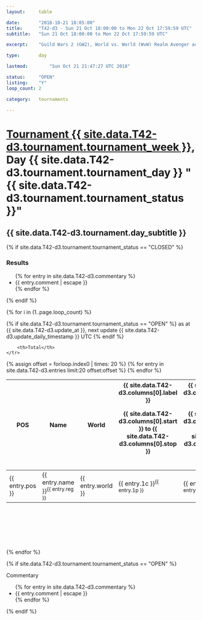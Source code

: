 ```yaml
---
layout: 	table

date: 		"2018-10-21 18:05:00"
title: 		"T42-d3 - Sun 21 Oct 18:00:00 to Mon 22 Oct 17:59:59 UTC"
subtitle: 	"Sun 21 Oct 18:00:00 to Mon 22 Oct 17:59:59 UTC"

excerpt:    "Guild Wars 2 (GW2), World vs. World (WvW) Realm Avenger achivement Tournament. \"Every Kill Counts\""

type:       day

lastmod: 		"Sun Oct 21 21:47:27 UTC 2018"

status:     "OPEN"
listing:    "Y"
loop_count: 2

category: 	tournaments

---
```

<div class="table_header">
    <h1><a href="{{ site.data.T42-d3.tournament.week_url }}">Tournament {{ site.data.T42-d3.tournament.tournament_week }}</a>, Day {{ site.data.T42-d3.tournament.tournament_day }} "{{ site.data.T42-d3.tournament.tournament_status }}"</h1>
    <h2>{{ site.data.T42-d3.tournament.day_subtitle }}</h2> 
</div>

{% if site.data.T42-d3.tournament.tournament_status == "CLOSED" %} 
<div class="commentary">
  <h3>Results</h3>
  <ul>
    {% for entry in site.data.T42-d3.commentary %}
    <li class="commentary_list">{{ entry.comment | escape }}</li>
    {% endfor %}
  </ul>
</div>
{% endif %}


{% for i in (1..page.loop_count) %}

{% if site.data.T42-d3.tournament.tournament_status == "OPEN" %} 
<span class="table_nextupdate">as at {{ site.data.T42-d3.update_at }}, next update {{ site.data.T42-d3.update_daily_timestamp }} UTC</span> 
{% endif %}

<table class="day_table">
  <colgroup>
    <col style="width:18px">
    <col style="width:55px">
    <col style="width:55px">
    <col style="width:12px">
    <col style="width:12px">
    <col style="width:12px">
    <col style="width:12px">
    <col style="width:12px">
    <col style="width:12px">
    <col style="width:12px">
    <col style="width:12px">
    <col style="width:12px">
    <col style="width:12px">
    <col style="width:12px">
    <col style="width:12px">
    <col style="width:12px">
    <col style="width:12px">
    <col style="width:12px">
    <col style="width:12px">
    <col style="width:12px">
    <col style="width:12px">
    <col style="width:12px">
    <col style="width:12px">
    <col style="width:12px">
    <col style="width:12px">
    <col style="width:12px">
    <col style="width:12px">
    <col style="width:18px">
  </colgroup>  
  <thead>
    <tr>
        <th>POS</th>
        <th class="AlignLeft">Name</th>
        <th class="AlignLeft">World</th>

<th><div class="label">{{ site.data.T42-d3.columns[0].label }}<p class="onhover">{{ site.data.T42-d3.columns[0].start }} to {{ site.data.T42-d3.columns[0].stop }}</p></div>​</th>
<th><div class="label">{{ site.data.T42-d3.columns[1].label }}<p class="onhover">{{ site.data.T42-d3.columns[1].start }} to {{ site.data.T42-d3.columns[1].stop }}</p></div>​</th>
<th><div class="label">{{ site.data.T42-d3.columns[2].label }}<p class="onhover">{{ site.data.T42-d3.columns[2].start }} to {{ site.data.T42-d3.columns[2].stop }}</p></div>​</th>
<th><div class="label">{{ site.data.T42-d3.columns[3].label }}<p class="onhover">{{ site.data.T42-d3.columns[3].start }} to {{ site.data.T42-d3.columns[3].stop }}</p></div>​</th>
<th><div class="label">{{ site.data.T42-d3.columns[4].label }}<p class="onhover">{{ site.data.T42-d3.columns[4].start }} to {{ site.data.T42-d3.columns[4].stop }}</p></div>​</th>
<th><div class="label">{{ site.data.T42-d3.columns[5].label }}<p class="onhover">{{ site.data.T42-d3.columns[5].start }} to {{ site.data.T42-d3.columns[5].stop }}</p></div>​</th>
<th><div class="label">{{ site.data.T42-d3.columns[6].label }}<p class="onhover">{{ site.data.T42-d3.columns[6].start }} to {{ site.data.T42-d3.columns[6].stop }}</p></div>​</th>
<th><div class="label">{{ site.data.T42-d3.columns[7].label }}<p class="onhover">{{ site.data.T42-d3.columns[7].start }} to {{ site.data.T42-d3.columns[7].stop }}</p></div>​</th>
<th><div class="label">{{ site.data.T42-d3.columns[8].label }}<p class="onhover">{{ site.data.T42-d3.columns[8].start }} to {{ site.data.T42-d3.columns[8].stop }}</p></div>​</th>
<th><div class="label">{{ site.data.T42-d3.columns[9].label }}<p class="onhover">{{ site.data.T42-d3.columns[9].start }} to {{ site.data.T42-d3.columns[9].stop }}</p></div>​</th>
<th><div class="label">{{ site.data.T42-d3.columns[10].label }}<p class="onhover">{{ site.data.T42-d3.columns[10].start }} to {{ site.data.T42-d3.columns[10].stop }}</p></div>​</th>

<th><div class="label">{{ site.data.T42-d3.columns[11].label }}<p class="onhover">{{ site.data.T42-d3.columns[11].start }} to {{ site.data.T42-d3.columns[11].stop }}</p></div>​</th>
<th><div class="label">{{ site.data.T42-d3.columns[12].label }}<p class="onhover">{{ site.data.T42-d3.columns[12].start }} to {{ site.data.T42-d3.columns[12].stop }}</p></div>​</th>
<th><div class="label">{{ site.data.T42-d3.columns[13].label }}<p class="onhover">{{ site.data.T42-d3.columns[13].start }} to {{ site.data.T42-d3.columns[13].stop }}</p></div>​</th>
<th><div class="label">{{ site.data.T42-d3.columns[14].label }}<p class="onhover">{{ site.data.T42-d3.columns[14].start }} to {{ site.data.T42-d3.columns[14].stop }}</p></div>​</th>
<th><div class="label">{{ site.data.T42-d3.columns[15].label }}<p class="onhover">{{ site.data.T42-d3.columns[15].start }} to {{ site.data.T42-d3.columns[15].stop }}</p></div>​</th>
<th><div class="label">{{ site.data.T42-d3.columns[16].label }}<p class="onhover">{{ site.data.T42-d3.columns[16].start }} to {{ site.data.T42-d3.columns[16].stop }}</p></div>​</th>
<th><div class="label">{{ site.data.T42-d3.columns[17].label }}<p class="onhover">{{ site.data.T42-d3.columns[17].start }} to {{ site.data.T42-d3.columns[17].stop }}</p></div>​</th>
<th><div class="label">{{ site.data.T42-d3.columns[18].label }}<p class="onhover">{{ site.data.T42-d3.columns[18].start }} to {{ site.data.T42-d3.columns[18].stop }}</p></div>​</th>
<th><div class="label">{{ site.data.T42-d3.columns[19].label }}<p class="onhover">{{ site.data.T42-d3.columns[19].start }} to {{ site.data.T42-d3.columns[19].stop }}</p></div>​</th>
<th><div class="label">{{ site.data.T42-d3.columns[20].label }}<p class="onhover">{{ site.data.T42-d3.columns[20].start }} to {{ site.data.T42-d3.columns[20].stop }}</p></div>​</th>

<th><div class="label">{{ site.data.T42-d3.columns[21].label }}<p class="onhover">{{ site.data.T42-d3.columns[21].start }} to {{ site.data.T42-d3.columns[21].stop }}</p></div>​</th>
<th><div class="label">{{ site.data.T42-d3.columns[22].label }}<p class="onhover">{{ site.data.T42-d3.columns[22].start }} to {{ site.data.T42-d3.columns[22].stop }}</p></div>​</th>
<th><div class="label">{{ site.data.T42-d3.columns[23].label }}<p class="onhover">{{ site.data.T42-d3.columns[23].start }} to {{ site.data.T42-d3.columns[23].stop }}</p></div>​</th>

        <th>Total</th>
    </tr>
  </thead>
  {% assign offset = forloop.index0 | times: 20 %}
<tbody>
{% for entry in site.data.T42-d3.entries limit:20 offset:offset %}
  <tr>
    <td class="pl{{ entry.pos }}">{{ entry.pos }}</td>
    <td class="AlignLeft">{{ entry.name }}<sup>{{ entry.reg }}</sup></td>
    <td class="AlignLeft">{{ entry.world }}</td>
    <td class="pl{{ entry.1p }}">{{ entry.1c }}<sup>{{ entry.1p }}</sup></td>
    <td class="pl{{ entry.2p }}">{{ entry.2c }}<sup>{{ entry.2p }}</sup></td>
    <td class="pl{{ entry.3p }}">{{ entry.3c }}<sup>{{ entry.3p }}</sup></td>
    <td class="pl{{ entry.4p }}">{{ entry.4c }}<sup>{{ entry.4p }}</sup></td>
    <td class="pl{{ entry.5p }}">{{ entry.5c }}<sup>{{ entry.5p }}</sup></td>
    <td class="pl{{ entry.6p }}">{{ entry.6c }}<sup>{{ entry.6p }}</sup></td>
    <td class="pl{{ entry.7p }}">{{ entry.7c }}<sup>{{ entry.7p }}</sup></td>
    <td class="pl{{ entry.8p }}">{{ entry.8c }}<sup>{{ entry.8p }}</sup></td>
    <td class="pl{{ entry.9p }}">{{ entry.9c }}<sup>{{ entry.9p }}</sup></td>
    <td class="pl{{ entry.10p }}">{{ entry.10c }}<sup>{{ entry.10p }}</sup></td>
    <td class="pl{{ entry.11p }}">{{ entry.11c }}<sup>{{ entry.11p }}</sup></td>
    <td class="pl{{ entry.12p }}">{{ entry.12c }}<sup>{{ entry.12p }}</sup></td>
    <td class="pl{{ entry.13p }}">{{ entry.13c }}<sup>{{ entry.13p }}</sup></td>
    <td class="pl{{ entry.14p }}">{{ entry.14c }}<sup>{{ entry.14p }}</sup></td>
    <td class="pl{{ entry.15p }}">{{ entry.15c }}<sup>{{ entry.15p }}</sup></td>
    <td class="pl{{ entry.16p }}">{{ entry.16c }}<sup>{{ entry.16p }}</sup></td>
    <td class="pl{{ entry.17p }}">{{ entry.17c }}<sup>{{ entry.17p }}</sup></td>
    <td class="pl{{ entry.18p }}">{{ entry.18c }}<sup>{{ entry.18p }}</sup></td>
    <td class="pl{{ entry.19p }}">{{ entry.19c }}<sup>{{ entry.19p }}</sup></td>
    <td class="pl{{ entry.20p }}">{{ entry.20c }}<sup>{{ entry.20p }}</sup></td>
    <td class="pl{{ entry.21p }}">{{ entry.21c }}<sup>{{ entry.21p }}</sup></td>
    <td class="pl{{ entry.22p }}">{{ entry.22c }}<sup>{{ entry.22p }}</sup></td>
    <td class="pl{{ entry.23p }}">{{ entry.23c }}<sup>{{ entry.23p }}</sup></td>
    <td class="pl{{ entry.24p }}">{{ entry.24c }}<sup>{{ entry.24p }}</sup></td>
    <td>{{ entry.total }}</td>
  </tr>
{% endfor %}  
</tbody>
</table>
<div class="leaderboard">
  <script async src="//pagead2.googlesyndication.com/pagead/js/adsbygoogle.js"></script>
  <!-- 728x90 -->
  <ins class="adsbygoogle"
       style="display:inline-block;width:728px;height:90px"
       data-ad-client="ca-pub-3274917281288240"
       data-ad-slot="3870538733"></ins>
  <script>
  (adsbygoogle = window.adsbygoogle || []).push({});
  </script>    
</div>
<br />
{% endfor %}

{% if site.data.T42-d3.tournament.tournament_status == "OPEN" %} 
<div class="commentary">
  <span class="commentary_title">Commentary</span>
  <ul>
    {% for entry in site.data.T42-d3.commentary %}
    <li class="commentary_list">{{ entry.comment | escape }}</li>
    {% endfor %}
  </ul>
</div>
{% endif %}


